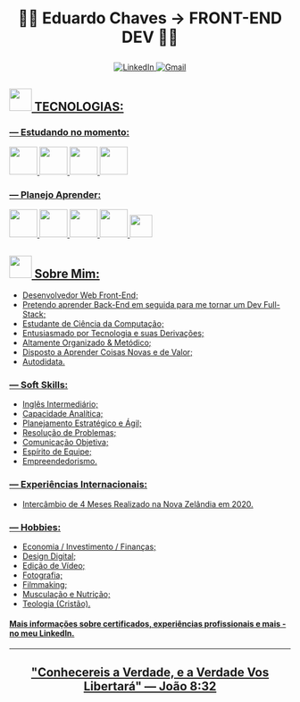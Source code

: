 # <p align=center> 👨‍💻 Eduardo Chaves → FRONT-END DEV 👨‍💻</p>

<p align=center>
	<a href=https://www.linkedin.com/in/eduardohenriquesantoschaves/>
		<img alt="LinkedIn" src="https://img.shields.io/badge/LinkedIn-0077B5?style=for-the-badge&logo=linkedin&logoColor=white"</a>
	<a href=mailto:henriqueduardo2002@gmail.com>
		<img alt="Gmail" src="https://img.shields.io/badge/Gmail-D14836?style=for-the-badge&logo=gmail&logoColor=white"</a>
</p>
		
## <img src=https://cdn-icons-png.flaticon.com/512/868/868786.png width=40> TECNOLOGIAS:

### — Estudando no momento:

<img src="https://cdn.jsdelivr.net/gh/devicons/devicon/icons/html5/html5-plain-wordmark.svg" width=50>
<img src="https://cdn.jsdelivr.net/gh/devicons/devicon/icons/css3/css3-plain-wordmark.svg" width=50>
<img src="https://cdn.jsdelivr.net/gh/devicons/devicon/icons/javascript/javascript-plain.svg" width=50>
<img src="https://cdn.jsdelivr.net/gh/devicons/devicon/icons/python/python-original.svg" width=50>

### — Planejo Aprender:

<img src="https://cdn.jsdelivr.net/gh/devicons/devicon/icons/git/git-original.svg" width=50>
<img src="https://cdn.jsdelivr.net/gh/devicons/devicon/icons/bootstrap/bootstrap-plain-wordmark.svg" width=50>
<img src="https://cdn.jsdelivr.net/gh/devicons/devicon/icons/typescript/typescript-plain.svg" width=50>
<img src="https://cdn.jsdelivr.net/gh/devicons/devicon/icons/react/react-original-wordmark.svg" width=50>
<img src="https://cdn-icons-png.flaticon.com/512/463/463292.png" width=40>

## <img src=https://cdn-icons-png.flaticon.com/512/942/942748.png width=40> Sobre Mim:

+ Desenvolvedor Web Front-End;
+ Pretendo aprender Back-End em seguida para me tornar um Dev Full-Stack;
+ Estudante de Ciência da Computação;
+ Entusiasmado por Tecnologia e suas Derivações;
+ Altamente Organizado & Metódico;
+ Disposto a Aprender Coisas Novas e de Valor;
+ Autodidata.

### — Soft Skills:
+ Inglês Intermediário;
+ Capacidade Analítica;
+ Planejamento Estratégico e Ágil;
+ Resolução de Problemas;
+ Comunicação Objetiva;
+ Espírito de Equipe;
+ Empreendedorismo.

### — Experiências Internacionais:
+ Intercâmbio de 4 Meses Realizado na Nova Zelândia em 2020.

### — Hobbies:
+ Economia / Investimento / Finanças;
+ Design Digital;
+ Edição de Vídeo;
+ Fotografia;
+ Filmmaking;
+ Musculação e Nutrição;
+ Teologia (Cristão).

#### Mais informações sobre certificados, experiências profissionais e mais - no meu LinkedIn.
---
## <p align=center> <b>"Conhecereis a Verdade, e a Verdade Vos Libertará" — João 8:32</b> </p>
